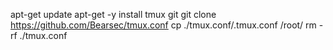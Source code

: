 apt-get update
apt-get -y install tmux git
git clone https://github.com/Bearsec/tmux.conf
cp ./tmux.conf/.tmux.conf /root/
rm -rf ./tmux.conf
